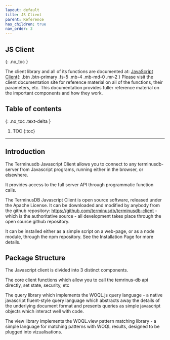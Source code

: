 ```yaml
---
layout: default
title: JS Client
parent: Reference
has_children: true
nav_order: 3
---
```


## JS Client
{: .no_toc }

The client library and all of its functions are documented at: 
[JavaScript Client](https://terminusdb.github.io/terminusdb-client-js/){: .btn .btn-primary .fs-5 .mb-4 .mb-md-0 .mr-2 }  Please visit the client documentation site for reference material on all of the functions, their parameters, etc. This documentation provides fuller reference material on the important components and how they work.   


## Table of contents
{: .no_toc .text-delta }

1. TOC
{:toc}

---

## Introduction

The Terminusdb Javascript Client allows you to connect to any terminusdb-server from Javascript programs, running either in the browser, or elsewhere. 

It provides access to the full server API through programmatic function calls. 

The TerminusDB Javascript Client is open source software, released under the Apache License. It can be downloaded and modified by anybody from the github repository: https://github.com/terminusdb/terminusdb-client - which is the authoritative source - all development takes place through the open source github repository.  

It can be installed either as a simple script on a web-page, or as a node module, through the npm repository. See the Installation Page for more details. 

## Package Structure

The Javascript client is divided into 3 distinct components. 

The core client functions which allow you to call the temrinus-db api directly, set state, security, etc

The query library which implements the WOQL.js query language - a native javascript fluent-style query language which abstracts away the details of the underlying document format and presents queries as simple javascript objects which interact well with code. 

The view library implements the WOQL.view pattern matching library - a simple language for matching patterns with WOQL results, designed to be plugged into vizualisations. 

